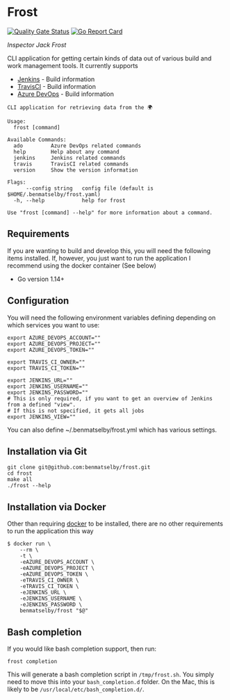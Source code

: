 # Frost

[![Quality Gate Status](https://sonarcloud.io/api/project_badges/measure?project=frost&metric=alert_status)](https://sonarcloud.io/dashboard?id=frost)
[![Go Report Card](https://goreportcard.com/badge/github.com/benmatselby/frost?style=flat-square)](https://goreportcard.com/report/github.com/benmatselby/frost)

_Inspector Jack Frost_

CLI application for getting certain kinds of data out of various build and work management tools. It currently supports

- [Jenkins](http://jenkins.io) - Build information
- [TravisCI](https://travis-ci.org) - Build information
- [Azure DevOps](https://azure.microsoft.com/en-us/solutions/devops/) - Build information

```output
CLI application for retrieving data from the 🌍

Usage:
  frost [command]

Available Commands:
  ado         Azure DevOps related commands
  help        Help about any command
  jenkins     Jenkins related commands
  travis      TravisCI related commands
  version     Show the version information

Flags:
      --config string   config file (default is $HOME/.benmatselby/frost.yaml)
  -h, --help            help for frost

Use "frost [command] --help" for more information about a command.
```

## Requirements

If you are wanting to build and develop this, you will need the following items installed. If, however, you just want to run the application I recommend using the docker container (See below)

- Go version 1.14+

## Configuration

You will need the following environment variables defining depending on which services you want to use:

```shell
export AZURE_DEVOPS_ACCOUNT=""
export AZURE_DEVOPS_PROJECT=""
export AZURE_DEVOPS_TOKEN=""

export TRAVIS_CI_OWNER=""
export TRAVIS_CI_TOKEN=""

export JENKINS_URL=""
export JENKINS_USERNAME=""
export JENKINS_PASSWORD=""
# This is only required, if you want to get an overview of Jenkins from a defined "view".
# If this is not specified, it gets all jobs
export JENKINS_VIEW=""
```

You can also define ~/.benmatselby/frost.yml which has various settings.

## Installation via Git

```shell
git clone git@github.com:benmatselby/frost.git
cd frost
make all
./frost --help
```

## Installation via Docker

Other than requiring [docker](http://docker.com) to be installed, there are no other requirements to run the application this way

```shell
$ docker run \
    --rm \
    -t \
    -eAZURE_DEVOPS_ACCOUNT \
    -eAZURE_DEVOPS_PROJECT \
    -eAZURE_DEVOPS_TOKEN \
    -eTRAVIS_CI_OWNER \
    -eTRAVIS_CI_TOKEN \
    -eJENKINS_URL \
    -eJENKINS_USERNAME \
    -eJENKINS_PASSWORD \
    benmatselby/frost "$@"
```

## Bash completion

If you would like bash completion support, then run:

```shell
frost completion
```

This will generate a bash completion script in `/tmp/frost.sh`. You simply need to move this into your `bash_completion.d` folder. On the Mac, this is likely to be `/usr/local/etc/bash_completion.d/`.
